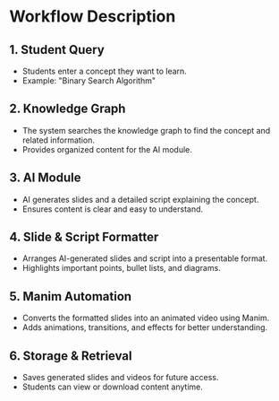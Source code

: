 # Workflow Description

## 1. Student Query
- Students enter a concept they want to learn.
- Example: "Binary Search Algorithm"

## 2. Knowledge Graph
- The system searches the knowledge graph to find the concept and related information.
- Provides organized content for the AI module.

## 3. AI Module
- AI generates slides and a detailed script explaining the concept.
- Ensures content is clear and easy to understand.

## 4. Slide & Script Formatter
- Arranges AI-generated slides and script into a presentable format.
- Highlights important points, bullet lists, and diagrams.

## 5. Manim Automation
- Converts the formatted slides into an animated video using Manim.
- Adds animations, transitions, and effects for better understanding.

## 6. Storage & Retrieval
- Saves generated slides and videos for future access.
- Students can view or download content anytime.
